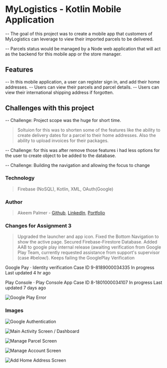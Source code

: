 # MyLogistics - Kotlin Mobile Application

-- The goal of this project was to create a mobile app that customers of MyLogistics can leverage to view their imported parcels to be delivered.

-- Parcels status would be managed by a Node web application that will act as the backend for this mobile app or the store manager.

## Features
-- In this mobile application, a user can register sign in, and add their home addresses.
-- Users can view their parcels and parcel details.
-- Users can view their international shipping address if forgotten.

## Challenges with this project
-- Challenge: Project scope was the huge for short time.
> Soltuion for this was to shorten some of the features like the ability to create delivery dates for a parcel to their home addresses. Also the ability to upload invoices for their packages.

-- Challenge: for this was after remove those features i had less options for the user to create object to be added to the database. 

-- Challenge: Building the navigation and allowing the focus to change

### Technology
> Firebase (NoSQL), Kotlin, XML, OAuth(Google)

### Author
> Akeem Palmer - [Github](https://github.com/DevOps242), [LinkedIn](https://www.linkedin.com/in/akeempalmer/), [Portfolio](https://akeempalmer.onrender.com)

### Changes for Assignment 3
> Upgraded the launcher and app icon.
> Fixed the Bottom Navigation to show the active page.
> Secured Firebase-Firestore Database.
> Added AAB to google play internal release (awaiting verification from Google Play Team, currently requested assistance from support's supervisor (case #below/).
> Keeps failing the GooglePlay Verification

Google Pay ⋅ Identity verification
Case ID 9-8189000034335
In progress
Last updated 4 hr ago

Play Console ⋅ Play Console App
Case ID 8-1801000034107
In progress
Last updated 7 days ago

![Google Play Error](screenshots/GooglePlayDeploymentError.jpeg "Google Play Verification Failure")


### Images

![Google Authentication](screenshots/logistics.webp "Google Authentication")

![Main Activity Screen / Dashboard](screenshots/logistics1.webp "Main Activity Screen / Dashboard")

![Manage Parcel Screen](screenshots/logistics2.webp "Manage Parcel Screen")

![Manage Account Screen](screenshots/logistics3.webp "Manage Account Screen")

![Add Home Address Screen](screenshots/logistics4.webp "Add Home Address Screen")

